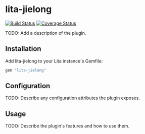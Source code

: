 # lita-jielong

[![Build Status](https://travis-ci.org/field1wind/lita-jielong.png?branch=master)](https://travis-ci.org/field1wind/lita-jielong)
[![Coverage Status](https://coveralls.io/repos/field1wind/lita-jielong/badge.png)](https://coveralls.io/r/field1wind/lita-jielong)

TODO: Add a description of the plugin.

## Installation

Add lita-jielong to your Lita instance's Gemfile:

``` ruby
gem "lita-jielong"
```

## Configuration

TODO: Describe any configuration attributes the plugin exposes.

## Usage

TODO: Describe the plugin's features and how to use them.
